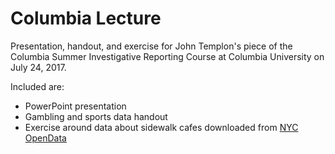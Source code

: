 # Columbia Lecture

Presentation, handout, and exercise for John Templon's piece of the Columbia Summer Investigative Reporting Course at Columbia University on July 24, 2017.

Included are:

- PowerPoint presentation
- Gambling and sports data handout
- Exercise around data about sidewalk cafes downloaded from [NYC OpenData](https://data.cityofnewyork.us/Business/Sidewalk-Caf-Licenses-and-Applications/qcdj-rwhu)